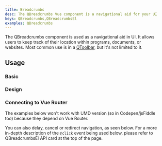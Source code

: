 ```yaml
---
title: Breadcrumbs
desc: The QBreadcrumbs Vue component is a navigational aid for your UI. It allows users to keep track of their location within programs, documents, or websites.
keys: QBreadcrumbs,QBreadcrumbsEl
examples: QBreadcrumbs
---
```


The QBreadcrumbs component is used as a navigational aid in UI. It allows users to keep track of their location within programs, documents, or websites. Most common use is in a [QToolbar](/vue-components/toolbar), but it's not limited to it.


<doc-api file="QBreadcrumbs" />

<doc-api file="QBreadcrumbsEl" />

## Usage

### Basic

<doc-example title="Basic" file="Basic" />

<doc-example title="In a QToolbar" file="Toolbar" />

### Design

<doc-example title="Custom separators" file="Separator" />

<doc-example title="Gutters" file="Gutters" />

<doc-example title="Align" file="Align" />

### Connecting to Vue Router

The examples below won't work with UMD version (so in Codepen/jsFiddle too) because they depend on Vue Router.

<doc-example title="Router links" file="RouterLinks" />

You can also delay, cancel or redirect navigation, as seen below. For a more in-depth description of the `@click` event being used below, please refer to QBreadcrumbsEl API card at the top of the page.

<doc-example title="Links with delayed, cancelled or redirected navigation (v2.9+)" file="LinksWithGo" no-edit />
